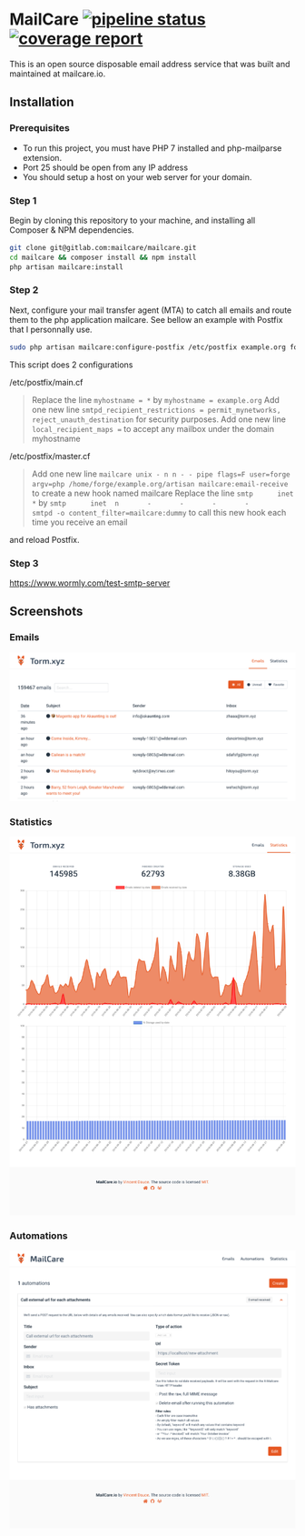 # MailCare [![pipeline status](https://gitlab.com/mailcare/mailcare/badges/master/pipeline.svg)](https://gitlab.com/mailcare/mailcare/commits/master) [![coverage report](https://gitlab.com/mailcare/mailcare/badges/master/coverage.svg)](https://gitlab.com/mailcare/mailcare/commits/master)

This is an open source disposable email address service that was built and maintained at mailcare.io.

## Installation

### Prerequisites

* To run this project, you must have PHP 7 installed and php-mailparse extension.
* Port 25 should be open from any IP address
* You should setup a host on your web server for your domain.

### Step 1

Begin by cloning this repository to your machine, and installing all Composer & NPM dependencies.

```bash
git clone git@gitlab.com:mailcare/mailcare.git
cd mailcare && composer install && npm install
php artisan mailcare:install
```

### Step 2

Next, configure your mail transfer agent (MTA) to catch all emails and route them to the php application mailcare. See bellow an example with Postfix that I personnally use.

```bash
sudo php artisan mailcare:configure-postfix /etc/postfix example.org forge
```

This script does 2 configurations

/etc/postfix/main.cf
> Replace the line `myhostname = *` by `myhostname = example.org`
> Add one new line `smtpd_recipient_restrictions = permit_mynetworks, reject_unauth_destination` for security purposes.
> Add one new line `local_recipient_maps =` to accept any mailbox under the domain myhostname

/etc/postfix/master.cf
> Add one new line `mailcare unix - n n - - pipe flags=F user=forge argv=php /home/forge/example.org/artisan mailcare:email-receive` to create a new hook named mailcare
> Replace the line `smtp      inet *` by `smtp      inet  n       -       -       -       -       smtpd -o content_filter=mailcare:dummy` to call this new hook each time you receive an email

and reload Postfix.


### Step 3

https://www.wormly.com/test-smtp-server


## Screenshots

### Emails

![Emails](storage/screenshots/emails.png "Emails")


### Statistics
![Statistics](storage/screenshots/statistics.png "Statistics")


### Automations
![Automation](storage/screenshots/automation.png "Automation")
